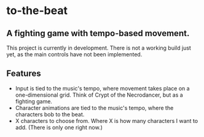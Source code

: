 # to-the-beat
A fighting game with tempo-based movement.
---

This project is currently in development. There is not a working build just
yet, as the main controls have not been implemented.

## Features
* Input is tied to the music's tempo, where movement takes place on a
one-dimensional grid. Think of Crypt of the Necrodancer, but as a fighting game.
* Character animations are tied to the music's tempo, where the characters bob
to the beat.
* X characters to choose from. Where X is how many characters I want to add.
(There is only one right now.)
